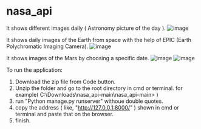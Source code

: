 # nasa_api
It shows different images daily ( Astronomy picture of the day ).
![image](https://user-images.githubusercontent.com/75579825/191638927-bada91fd-7356-42fb-a97e-a3f8e7469af0.png)


It shows daily images of the Earth from space with the help of EPIC (Earth Polychromatic Imaging Camera).
![image](https://user-images.githubusercontent.com/75579825/191639118-eb4bd85e-1a0d-4df9-8280-6ccab0cbd9ee.png)

It shows images of the Mars by choosing a specific date.
![image](https://user-images.githubusercontent.com/75579825/191639186-1a31fd32-ea91-46c8-adc1-b4891ee19a32.png)
![image](https://user-images.githubusercontent.com/75579825/191639414-c1348396-fcea-4ffc-b77a-f8cd37805fb9.png)


To run the application:
1. Download the zip file from Code button.
2. Unzip the folder and go to the root directory in cmd or terminal.
   for example( C:\Downloads\nasa_api-main\nasa_api-main> )
3. run "Python manage.py runserver" withoue double quotes.
4. copy the address ( like, "http://127.0.0.1:8000/" ) shown in cmd or terminal and paste that on the browser.
5. finish.

